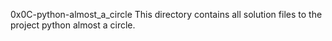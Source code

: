 0x0C-python-almost_a_circle
This directory contains all solution files to the project python almost a circle.